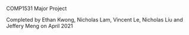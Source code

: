 COMP1531 Major Project

Completed by Ethan Kwong, Nicholas Lam, Vincent Le, Nicholas Liu and Jeffery Meng on April 2021
